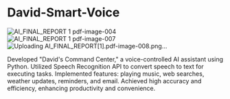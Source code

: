 # David-Smart-Voice

![AI_FINAL_REPORT 1 pdf-image-004](https://github.com/kmishraa/David-Smart-Voice/assets/104066423/4e525cd7-1362-4157-8b3e-e808e4ac2d49)
![AI_FINAL_REPORT 1 pdf-image-007](https://github.com/kmishraa/David-Smart-Voice/assets/104066423/4e5138a6-5995-4fcb-88e1-1d22ceb1ddc6)
![Uploading AI_FINAL_REPORT[1].pdf-image-008.png…]()


Developed "David's Command Center," a voice-controlled AI assistant using Python.
Utilized Speech Recognition API to convert speech to text for executing tasks.
Implemented features: playing music, web searches, weather updates, reminders, and email.
Achieved high accuracy and efficiency, enhancing productivity and convenience.

